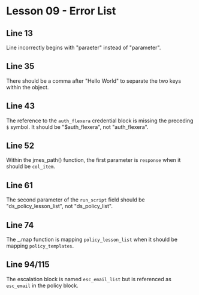 # Lesson 09 - Error List

## Line 13

Line incorrectly begins with "paraeter" instead of "parameter".

## Line 35

There should be a comma after "Hello World" to separate the two keys within the object.

## Line 43

The reference to the `auth_flexera` credential block is missing the preceding `$` symbol. It should be "$auth_flexera", not "auth_flexera".

## Line 52

Within the jmes_path() function, the first parameter is `response` when it should be `col_item`.

## Line 61

The second parameter of the `run_script` field should be "ds_policy_lesson_list", not "ds_policy_list".

## Line 74

The _.map function is mapping `policy_lesson_list` when it should be mapping `policy_templates`.

## Line 94/115

The escalation block is named `esc_email_list` but is referenced as `esc_email` in the policy block.
